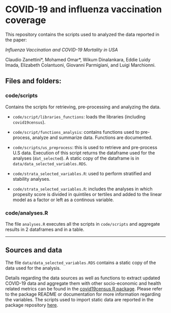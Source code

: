 
<!-- README.md is generated from README.Rmd. Please edit that file -->

# COVID-19 and influenza vaccination coverage

This repository contains the scripts used to analyzed the data reported
in the paper:

*Influenza Vaccination and COVID-19 Mortality in USA* 

Claudio Zanettini\*, Mohamed Omar\*, Wikum Dinalankara, Eddie Luidy
Imada, Elizabeth Colantuoni, Giovanni Parmigiani, and Luigi Marchionni.

## Files and folders:

### code/scripts

Contains the scripts for retrieving, pre-processing and analyzing the
data.

  - `code/script/libraries_functions`: loads the libraries (including
    `covid19census`).

  - `code/script/functions_analysis`: contains functions used to
    pre-process, analyze and summarize data. Functions are documented.

  - `code/scripts/us_preprocess`: this is used to retrieve and
    pre-process U.S data. Execution of this script returns the dataframe
    used for the analyses (`dat_selected`). A static copy of the
    dataframe is in `data/data_selected_variables.RDS`.

  - `code/strata_selected_variables.R`: used to perform stratified and
    stability analyses.

  - `code/strata_selected_variables.R`: includes the analyses in which
    propesity score is divided in quintiles or tertiles and added to the
    linear model as a factor or left as a continous variable.

### code/analyses.R

The file `analyses.R` executes all the scripts in `code/scripts` and
aggregate results in 2 dataframes and in a table.

-----

## Sources and data

The file `data/data_selected_variables.RDS` contains a static copy of
the data used for the analysis.

Details regarding the data sources as well as functions to extract
updated COVID-19 data and aggregate them with other socio-economic and
health related metrics can be found in the [covid19census R
package](https://github.com/c1au6i0/covid19census). Please refer to the
package README or documentation for more information regarding the
variables. The scripts used to import static data are reported in the
package repository
[here](https://github.com/c1au6i0/covid19census/data-raw/).
